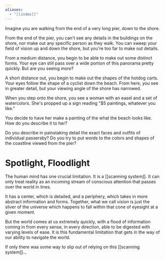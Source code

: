 ```yaml
---
aliases:
  - "[[index]]"
---
```

Imagine you are walking from the end of a very long pier, down to the shore.

From the end of the pier, you can't see any details in the buildings on the shore, nor make out any specific person as they walk. You can sweep your field of vision up and down the shore, but you're too far to make out details.

From a medium distance, you begin to be able to make out some distinct forms. Your eye can still pass over a wide portion of this panorama pretty quickly. But are you seeing *more*?

A short distance out, you begin to make out the shapes of the hotdog carts. Your eyes follow the shape of a cyclist down the beach. From here, you see in greater detail, but your viewing angle of the shore has narrowed.

When you step onto the shore, you see a woman with an easel and a set of watercolors. She's propped up a sign reading "$5 paintings, whatever you like." 

You decide to have her make a painting of the what the beach looks like. How do you describe it to her?

Do you describe in painstaking detail the exact faces and outfits of individual passersby? Do you try to put words to the colors and shapes of the coastline viewed from the pier?
# Spotlight, Floodlight

The human mind has one crucial limitation. It is a [[scanning system]]. It can only treat reality as an incoming stream of conscious attention that passes over the world in lines.

It has a center, which is detailed, and a periphery, which takes in more abstract information and forms. Together, what we call *vision* is just the sliver of the universe which happens to fall within that cone of eyesight at a given moment. 

But the world comes at us extremely quickly, with a flood of information coming in from every sense, in every direction, able to be digested with varying levels of ease. It is this fundamental limitation that gets in the way of our ability to navigate the world.

If only there was some way to slip out of relying on this [[scanning system]]...